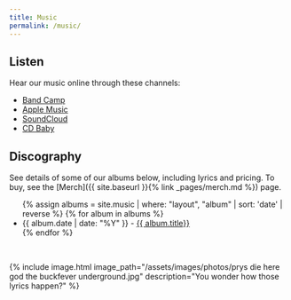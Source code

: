 ```yaml
---
title: Music
permalink: /music/
---
```


## Listen

Hear our music online through these channels:

- [Band Camp](https://buckfeverunderground.bandcamp.com/)
- [Apple Music](https://itunes.apple.com/ca/artist/the-buckfever-underground/265957199)
- [SoundCloud](https://soundcloud.com/thebuckfeverunderground)
- [CD Baby](https://store.cdbaby.com/Artist/TheBuckfeverUnderground)


## Discography

See details of some of our albums below, including lyrics and pricing. To buy, see the [Merch]({{ site.baseurl }}{% link _pages/merch.md %}) page.

<ul>
    {% assign albums = site.music | where: "layout", "album" | sort: 'date' | reverse %}
    {% for album in albums %}
        <li>
            {{ album.date | date: "%Y" }} - <a href="{{ album.url | relative_url }}">{{ album.title}}</a>
        </li>
    {% endfor %}
</ul>

<br>

{% include image.html
    image_path="/assets/images/photos/prys die here god the buckfever underground.jpg"
    description="You wonder how those lyrics happen?"
%}
